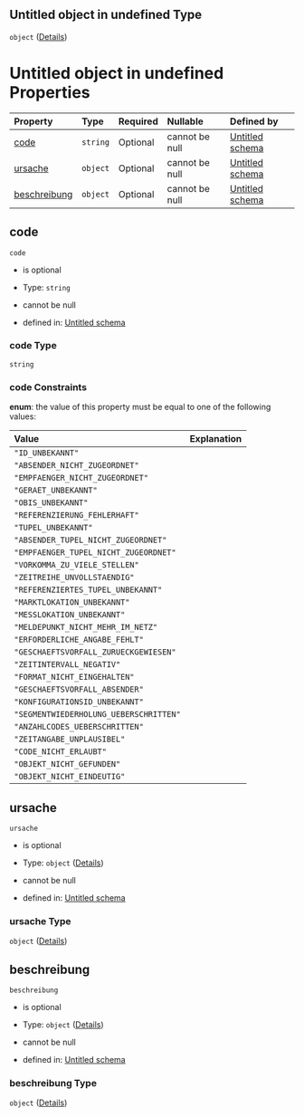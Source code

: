 ## Untitled object in undefined Type

`object` ([Details](fehlerdetail.md))

# Untitled object in undefined Properties

| Property                      | Type     | Required | Nullable       | Defined by                                                                                                                                                             |
| :---------------------------- | :------- | :------- | :------------- | :--------------------------------------------------------------------------------------------------------------------------------------------------------------------- |
| [code](#code)                 | `string` | Optional | cannot be null | [Untitled schema](fehlercode.md "https://raw.githubusercontent.com/conuti-gmbh/bo4e-schema/master/schemas/v1/enum/FehlerCode.schema.json#/properties/code")            |
| [ursache](#ursache)           | `object` | Optional | cannot be null | [Untitled schema](fehlerursache.md "https://raw.githubusercontent.com/conuti-gmbh/bo4e-schema/master/schemas/v1/com/FehlerUrsache.schema.json#/properties/ursache")    |
| [beschreibung](#beschreibung) | `object` | Optional | cannot be null | [Untitled schema](beschreibung.md "https://raw.githubusercontent.com/conuti-gmbh/bo4e-schema/master/schemas/v1/com/Beschreibung.schema.json#/properties/beschreibung") |

## code



`code`

*   is optional

*   Type: `string`

*   cannot be null

*   defined in: [Untitled schema](fehlercode.md "https://raw.githubusercontent.com/conuti-gmbh/bo4e-schema/master/schemas/v1/enum/FehlerCode.schema.json#/properties/code")

### code Type

`string`

### code Constraints

**enum**: the value of this property must be equal to one of the following values:

| Value                                  | Explanation |
| :------------------------------------- | :---------- |
| `"ID_UNBEKANNT"`                       |             |
| `"ABSENDER_NICHT_ZUGEORDNET"`          |             |
| `"EMPFAENGER_NICHT_ZUGEORDNET"`        |             |
| `"GERAET_UNBEKANNT"`                   |             |
| `"OBIS_UNBEKANNT"`                     |             |
| `"REFERENZIERUNG_FEHLERHAFT"`          |             |
| `"TUPEL_UNBEKANNT"`                    |             |
| `"ABSENDER_TUPEL_NICHT_ZUGEORDNET"`    |             |
| `"EMPFAENGER_TUPEL_NICHT_ZUGEORDNET"`  |             |
| `"VORKOMMA_ZU_VIELE_STELLEN"`          |             |
| `"ZEITREIHE_UNVOLLSTAENDIG"`           |             |
| `"REFERENZIERTES_TUPEL_UNBEKANNT"`     |             |
| `"MARKTLOKATION_UNBEKANNT"`            |             |
| `"MESSLOKATION_UNBEKANNT"`             |             |
| `"MELDEPUNKT_NICHT_MEHR_IM_NETZ"`      |             |
| `"ERFORDERLICHE_ANGABE_FEHLT"`         |             |
| `"GESCHAEFTSVORFALL_ZURUECKGEWIESEN"`  |             |
| `"ZEITINTERVALL_NEGATIV"`              |             |
| `"FORMAT_NICHT_EINGEHALTEN"`           |             |
| `"GESCHAEFTSVORFALL_ABSENDER"`         |             |
| `"KONFIGURATIONSID_UNBEKANNT"`         |             |
| `"SEGMENTWIEDERHOLUNG_UEBERSCHRITTEN"` |             |
| `"ANZAHLCODES_UEBERSCHRITTEN"`         |             |
| `"ZEITANGABE_UNPLAUSIBEL"`             |             |
| `"CODE_NICHT_ERLAUBT"`                 |             |
| `"OBJEKT_NICHT_GEFUNDEN"`              |             |
| `"OBJEKT_NICHT_EINDEUTIG"`             |             |

## ursache



`ursache`

*   is optional

*   Type: `object` ([Details](fehlerursache.md))

*   cannot be null

*   defined in: [Untitled schema](fehlerursache.md "https://raw.githubusercontent.com/conuti-gmbh/bo4e-schema/master/schemas/v1/com/FehlerUrsache.schema.json#/properties/ursache")

### ursache Type

`object` ([Details](fehlerursache.md))

## beschreibung



`beschreibung`

*   is optional

*   Type: `object` ([Details](beschreibung.md))

*   cannot be null

*   defined in: [Untitled schema](beschreibung.md "https://raw.githubusercontent.com/conuti-gmbh/bo4e-schema/master/schemas/v1/com/Beschreibung.schema.json#/properties/beschreibung")

### beschreibung Type

`object` ([Details](beschreibung.md))
